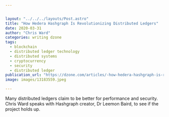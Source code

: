```yaml
---


layout: "../../../layouts/Post.astro"
title: "How Hedera Hashgraph Is Revolutionizing Distributed Ledgers"
date: 2020-03-31
author: "Chris Ward"
categories: writing dzone
tags: 
  - blockchain
  - distributed ledger technology
  - distributed systems
  - cryptocurrency
  - security
  - distributed ledger
publication_url: "https://dzone.com/articles/-how-hedera-hashgraph-is-revolutionizing-distribut"
image: images/13183559.jpeg

---
```

Many distributed ledgers claim to be better for performance and security. Chris Ward speaks with Hashgraph creator, Dr Leemon Baird, to see if the project holds up.


